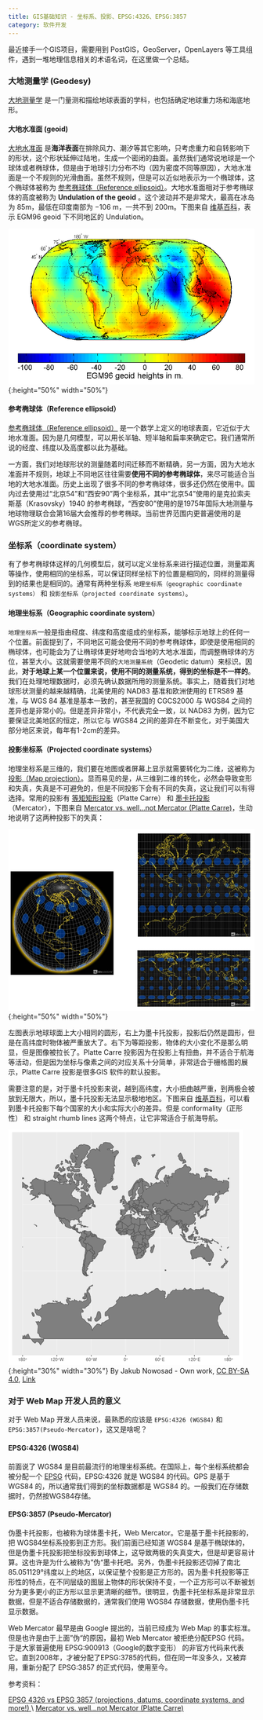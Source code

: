 ```yaml
---
title: GIS基础知识 - 坐标系、投影、EPSG:4326、EPSG:3857
category: 软件开发
---
```


最近接手一个GIS项目，需要用到 PostGIS，GeoServer，OpenLayers 等工具组件，遇到一堆地理信息相关的术语名词，在这里做一个总结。

### 大地测量学 (Geodesy)

[大地测量学](https://en.wikipedia.org/wiki/Geodesy) 是一门量测和描绘地球表面的学科，也包括确定地球重力场和海底地形。

#### 大地水准面 (geoid)

[大地水准面](https://en.wikipedia.org/wiki/Geoid) 是**海洋表面**在排除风力、潮汐等其它影响，只考虑重力和自转影响下的形状，这个形状延伸过陆地，生成一个密闭的曲面。虽然我们通常说地球是一个球体或者椭球体，但是由于地球引力分布不均（因为密度不同等原因），大地水准面是一个不规则的光滑曲面。虽然不规则，但是可以近似地表示为一个椭球体，这个椭球体被称为 [参考椭球体（Reference ellipsoid）](https://en.wikipedia.org/wiki/Reference_ellipsoid)。大地水准面相对于参考椭球体的高度被称为 **Undulation of the geoid** 。这个波动并不是非常大，最高在冰岛为 85m，最低在印度南部为 −106 m，一共不到 200m。下图来自 [维基百科](https://en.wikipedia.org/wiki/Geoid)，表示 EGM96 geoid 下不同地区的 Undulation。

![img](/img/posts/165220-20190904132051915-475643758.png){:height="50%" width="50%"}

#### 参考椭球体（Reference ellipsoid）

[参考椭球体（Reference ellipsoid）](https://en.wikipedia.org/wiki/Reference_ellipsoid) 是一个数学上定义的地球表面，它近似于大地水准面。因为是几何模型，可以用长半轴、短半轴和扁率来确定它。我们通常所说的经度、纬度以及高度都以此为基础。

一方面，我们对地球形状的测量随着时间迁移而不断精确，另一方面，因为大地水准面并不规则，地球上不同地区往往需要**使用不同的参考椭球体**，来尽可能适合当地的大地水准面。历史上出现了很多不同的参考椭球体，很多还仍然在使用中。国内过去使用过“北京54”和“西安90”两个坐标系，其中“北京54”使用的是克拉索夫斯基（Krasovsky）1940 的参考椭球，“西安80”使用的是1975年国际大地测量与地球物理联合会第16届大会推荐的参考椭球。当前世界范围内更普遍使用的是WGS所定义的参考椭球。

### 坐标系（coordinate system）

有了参考椭球体这样的几何模型后，就可以定义坐标系来进行描述位置，测量距离等操作，使用相同的坐标系，可以保证同样坐标下的位置是相同的，同样的测量得到的结果也是相同的。通常有两种坐标系 `地理坐标系（geographic coordinate systems）` 和 `投影坐标系（projected coordinate systems）`。

#### 地理坐标系（Geographic coordinate system）

`地理坐标系`一般是指由经度、纬度和高度组成的坐标系，能够标示地球上的任何一个位置。前面提到了，不同地区可能会使用不同的参考椭球体，即使是使用相同的椭球体，也可能会为了让椭球体更好地吻合当地的大地水准面，而调整椭球体的方位，甚至大小。这就需要使用不同的`大地测量系统`（Geodetic datum）来标识。因此，**对于地球上某一个位置来说，使用不同的测量系统，得到的坐标是不一样的**。我们在处理地理数据时，必须先确认数据所用的测量系统。事实上，随着我们对地球形状测量的越来越精确，北美使用的 NAD83 基准和欧洲使用的 ETRS89 基准，与 WGS 84 基准是基本一致的，甚至我国的 CGCS2000 与 WGS84 之间的差异也是非常小的。但是差异非常小，不代表完全一致，以 NAD83 为例，因为它要保证北美地区的恒定，所以它与 WGS84 之间的差异在不断变化，对于美国大部分地区来说，每年有1-2cm的差异。

#### 投影坐标系（Projected coordinate systems）

地理坐标系是三维的，我们要在地图或者屏幕上显示就需要转化为二维，这被称为 [投影（Map projection）](https://en.wikipedia.org/wiki/Map_projection)。显而易见的是，从三维到二维的转化，必然会导致变形和失真，失真是不可避免的，但是不同投影下会有不同的失真，这让我们可以有得选择。常用的投影有 [等矩矩形投影](https://en.wikipedia.org/wiki/Equirectangular_projection)（Platte Carre） 和 [墨卡托投影](https://en.wikipedia.org/wiki/Mercator_projection)（Mercator），下图来自 [Mercator vs. well…not Mercator (Platte Carre)](https://idvux.wordpress.com/2007/06/06/mercator-vs-well-not-mercator-platte-carre/)，生动地说明了这两种投影下的失真：

![img](/img/posts/165220-20190904172204757-1850337732.png){:height="50%" width="50%"}

左图表示地球球面上大小相同的圆形，右上为墨卡托投影，投影后仍然是圆形，但是在高纬度时物体被严重放大了。右下为等距投影，物体的大小变化不是那么明显，但是图像被拉长了。Platte Carre 投影因为在投影上有扭曲，并不适合于航海等活动，但是因为坐标与像素之间的对应关系十分简单，非常适合于栅格图的展示，Platte Carre 投影是很多GIS 软件的默认投影。

需要注意的是，对于墨卡托投影来说，越到高纬度，大小扭曲越严重，到两极会被放到无限大，所以，墨卡托投影无法显示极地地区。下图来自 [维基百科](https://en.wikipedia.org/wiki/Mercator_projection)，可以看到墨卡托投影下每个国家的大小和实际大小的差异。但是 conformality（正形性） 和 straight rhumb lines 这两个特点，让它非常适合于航海导航。

![墨卡托投影下各个国家的大小和实际大小](/img/posts/165220-20190904184435623-813112659.gif){:height="30%" width="30%"}
By Jakub Nowosad - Own work, [CC BY-SA 4.0](https://creativecommons.org/licenses/by-sa/4.0), [Link](https://commons.wikimedia.org/w/index.php?curid=73955926)

### 对于 Web Map 开发人员的意义

对于 Web Map 开发人员来说，最熟悉的应该是 `EPSG:4326 (WGS84)` 和 `EPSG:3857(Pseudo-Mercator)`，这又是啥呢？

#### EPSG:4326 (WGS84)

前面说了 WGS84 是目前最流行的地理坐标系统。在国际上，每个坐标系统都会被分配一个 [EPSG](https://epsg.io/) 代码，EPSG:4326 就是 WGS84 的代码。GPS 是基于 WGS84 的，所以通常我们得到的坐标数据都是 WGS84 的。一般我们在存储数据时，仍然按WGS84存储。

#### EPSG:3857 (Pseudo-Mercator)

伪墨卡托投影，也被称为球体墨卡托，Web Mercator。它是基于墨卡托投影的，把 WGS84坐标系投影到正方形。我们前面已经知道 WGS84 是基于椭球体的，但是伪墨卡托投影把坐标投影到球体上，这导致两极的失真变大，但是却更容易计算。这也许是为什么被称为”伪“墨卡托吧。另外，伪墨卡托投影还切掉了南北85.051129°纬度以上的地区，以保证整个投影是正方形的。因为墨卡托投影等正形性的特点，在不同层级的图层上物体的形状保持不变，一个正方形可以不断被划分为更多更小的正方形以显示更清晰的细节。很明显，伪墨卡托坐标系是非常显示数据，但是不适合存储数据的，通常我们使用 WGS84 存储数据，使用伪墨卡托显示数据。

Web Mercator 最早是由 Google 提出的，当前已经成为 Web Map 的事实标准。但是也许是由于上面”伪“的原因，最初 Web Mercator 被拒绝分配EPSG 代码。于是大家普遍使用 EPSG:900913（Google的数字变形） 的非官方代码来代表它。直到2008年，才被分配了EPSG:3785的代码，但在同一年没多久，又被弃用，重新分配了 EPSG:3857 的正式代码，使用至今。

参考资料：

[EPSG 4326 vs EPSG 3857 (projections, datums, coordinate systems, and more!) ](https://lyzidiamond.com/posts/4326-vs-3857) \\
[Mercator vs. well…not Mercator (Platte Carre)](https://idvux.wordpress.com/2007/06/06/mercator-vs-well-not-mercator-platte-carre/)